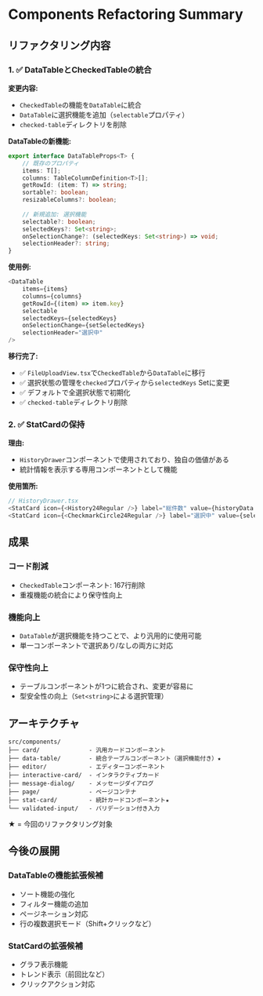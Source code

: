 # Components Refactoring Summary

## リファクタリング内容

### 1. ✅ DataTableとCheckedTableの統合

**変更内容:**
- `CheckedTable`の機能を`DataTable`に統合
- `DataTable`に選択機能を追加（`selectable`プロパティ）
- `checked-table`ディレクトリを削除

**DataTableの新機能:**
```typescript
export interface DataTableProps<T> {
    // 既存のプロパティ
    items: T[];
    columns: TableColumnDefinition<T>[];
    getRowId: (item: T) => string;
    sortable?: boolean;
    resizableColumns?: boolean;
    
    // 新規追加: 選択機能
    selectable?: boolean;
    selectedKeys?: Set<string>;
    onSelectionChange?: (selectedKeys: Set<string>) => void;
    selectionHeader?: string;
}
```

**使用例:**
```typescript
<DataTable
    items={items}
    columns={columns}
    getRowId={(item) => item.key}
    selectable
    selectedKeys={selectedKeys}
    onSelectionChange={setSelectedKeys}
    selectionHeader="選択中"
/>
```

**移行完了:**
- ✅ `FileUploadView.tsx`で`CheckedTable`から`DataTable`に移行
- ✅ 選択状態の管理を`checked`プロパティから`selectedKeys` Setに変更
- ✅ デフォルトで全選択状態で初期化
- ✅ `checked-table`ディレクトリ削除

### 2. ✅ StatCardの保持

**理由:**
- `HistoryDrawer`コンポーネントで使用されており、独自の価値がある
- 統計情報を表示する専用コンポーネントとして機能

**使用箇所:**
```typescript
// HistoryDrawer.tsx
<StatCard icon={<History24Regular />} label="総件数" value={historyData.length} unit="件" />
<StatCard icon={<CheckmarkCircle24Regular />} label="選択中" value={selectedKeys.size} unit="件" />
```

## 成果

### コード削減
- `CheckedTable`コンポーネント: 167行削除
- 重複機能の統合により保守性向上

### 機能向上
- `DataTable`が選択機能を持つことで、より汎用的に使用可能
- 単一コンポーネントで選択あり/なしの両方に対応

### 保守性向上
- テーブルコンポーネントが1つに統合され、変更が容易に
- 型安全性の向上（`Set<string>`による選択管理）

## アーキテクチャ

```
src/components/
├── card/              - 汎用カードコンポーネント
├── data-table/        - 統合テーブルコンポーネント（選択機能付き）★
├── editor/            - エディターコンポーネント
├── interactive-card/  - インタラクティブカード
├── message-dialog/    - メッセージダイアログ
├── page/              - ページコンテナ
├── stat-card/         - 統計カードコンポーネント★
└── validated-input/   - バリデーション付き入力
```

★ = 今回のリファクタリング対象

## 今後の展開

### DataTableの機能拡張候補
- ソート機能の強化
- フィルター機能の追加
- ページネーション対応
- 行の複数選択モード（Shift+クリックなど）

### StatCardの拡張候補
- グラフ表示機能
- トレンド表示（前回比など）
- クリックアクション対応

